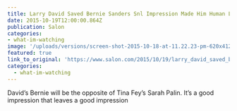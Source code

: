 ```yaml
---
title: Larry David Saved Bernie Sanders Snl Impression Made Him Human Likable  After a Rough Debate With Hillary Clinton
date: 2015-10-19T12:00:00.864Z
publication: Salon
categories: 
- what-im-watching
image: '/uploads/versions/screen-shot-2015-10-18-at-11.22.23-pm-620x412---x----620-412x---.png'
featured: true
link_to_original: 'https://www.salon.com/2015/10/19/larry_david_saved_bernie_sanders_snl_impression_made_him_human_likable_after_a_rough_debate_with_hillary_clinton/'
categories:
  - what-im-watching
---
```

David’s Bernie will be the opposite of Tina Fey’s Sarah Palin. It’s a good impression that leaves a good impression